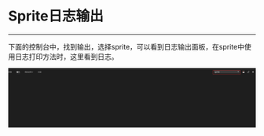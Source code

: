 # Sprite日志输出

----------

下面的控制台中，找到输出，选择sprite，可以看到日志输出面板，在sprite中使用日志打印方法时，这里看到日志。

<img src="image/log1.png" />